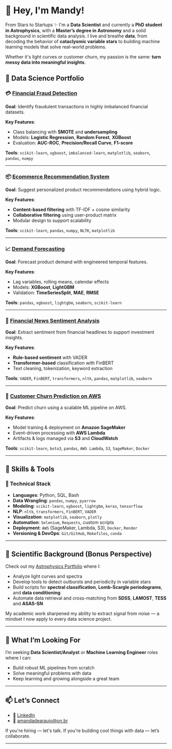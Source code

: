 # 🌌 Hey, I'm Mandy!
From Stars to Startups ✨
I'm a **Data Scientist** and currently a **PhD student in Astrophysics**, with a **Master’s degree in Astronomy** and a solid background in scientific data analysis. 
I live and breathe **data**, from decoding the behavior of **cataclysmic variable stars** to building machine learning models that solve real-world problems.

Whether it's light curves or customer churn, my passion is the same: **turn messy data into meaningful insights**.



## 🚀 Data Science Portfolio

### 💳 [Financial Fraud Detection](https://github.com/astromandy/Financial-Fraud-Detection-Project)
**Goal**: Identify fraudulent transactions in highly imbalanced financial datasets.

**Key Features**:
- Class balancing with **SMOTE** and **undersampling**
- Models: **Logistic Regression**, **Random Forest**, **XGBoost**
- Evaluation: **AUC-ROC**, **Precision/Recall Curve**, **F1-score**

**Tools**: `scikit-learn`, `xgboost`, `imbalanced-learn`, `matplotlib`, `seaborn`, `pandas`, `numpy`

---

### 📦 [Ecommerce Recommendation System](https://github.com/astromandy/Ecommerce-Recommendation-System)
**Goal**: Suggest personalized product recommendations using hybrid logic.

**Key Features**:
- **Content-based filtering** with TF-IDF + cosine similarity
- **Collaborative filtering** using user-product matrix
- Modular design to support scalability

**Tools**: `scikit-learn`, `pandas`, `numpy`, `NLTK`, `matplotlib`

---

### 📈 [Demand Forecasting](https://github.com/astromandy/Demand-Forecasting-Project)
**Goal**: Forecast product demand with engineered temporal features.

**Key Features**:
- Lag variables, rolling means, calendar effects
- Models: **XGBoost**, **LightGBM**
- Validation: **TimeSeriesSplit**, **MAE**, **RMSE**

**Tools**: `pandas`, `xgboost`, `lightgbm`, `seaborn`, `scikit-learn`

---

### 📰 [Financial News Sentiment Analysis](https://github.com/astromandy/Financial-News-Sentiment-Analysis)
**Goal**: Extract sentiment from financial headlines to support investment insights.

**Key Features**:
- **Rule-based sentiment** with VADER
- **Transformer-based** classification with FinBERT
- Text cleaning, tokenization, keyword extraction

**Tools**: `VADER`, `FinBERT`, `transformers`, `nltk`, `pandas`, `matplotlib`, `seaborn`

---

### 🔁 [Customer Churn Prediction on AWS](https://github.com/astromandy/Customer-Churn-AWS)
**Goal**: Predict churn using a scalable ML pipeline on AWS.

**Key Features**:
- Model training & deployment on **Amazon SageMaker**
- Event-driven processing with **AWS Lambda**
- Artifacts & logs managed via **S3** and **CloudWatch**

**Tools**: `scikit-learn`, `boto3`, `pandas`, `AWS Lambda`, `S3`, `SageMaker`, `Docker`

---

## 🧠 Skills & Tools

### 🔧 Technical Stack

- **Languages**: Python, SQL, Bash
- **Data Wrangling**: `pandas`, `numpy`, `pyarrow`
- **Modeling**: `scikit-learn`, `xgboost`, `lightgbm`, `keras`, `tensorflow`
- **NLP**: `nltk`, `transformers`, `FinBERT`, `VADER`
- **Visualization**: `matplotlib`, `seaborn`, `plotly`
- **Automation**: `Selenium`, `Requests`, custom scripts
- **Deployment**: `AWS` (SageMaker, Lambda, S3), `Docker`, `Render`
- **Versioning & DevOps**: `Git/GitHub`, `Makefiles`, `conda`

---

## 🔬 Scientific Background (Bonus Perspective)

Check out my [Astrophysics Portfolio](https://github.com/astromandy/Astrophysics-Portfolio) where I:

- Analyze light curves and spectra
- Develop tools to detect outbursts and periodicity in variable stars
- Build scripts for **spectral classification**, **Lomb-Scargle periodograms**, and **data conditioning**
- Automate data retrieval and cross-matching from **SDSS**, **LAMOST**, **TESS** and **ASAS-SN**

My academic work sharpened my ability to extract signal from noise — a mindset I now apply to every data science project.

---

## 🎯 What I’m Looking For

I’m seeking **Data Scientist/Analyst** or **Machine Learning Engineer** roles where I can:
- Build robust ML pipelines from scratch  
- Solve meaningful problems with data  
- Keep learning and growing alongside a great team

---

## 📫 Let’s Connect

- 💼 [LinkedIn](https://www.linkedin.com/in/amanda-silva-de-araujo-a8660635a/)
- 📧 amandadearaujo@on.br

If you're hiring — let's talk. If you're building cool things with data — let’s collaborate.

---

